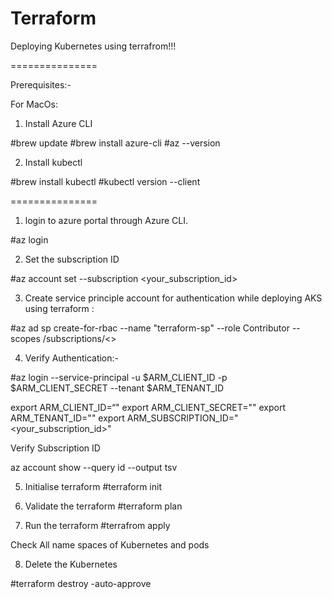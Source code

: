 # Terraform
Deploying Kubernetes using terrafrom!!!

===============

Prerequisites:-

For MacOs: 
  1. Install Azure CLI

#brew update
#brew install azure-cli
#az --version

  2. Install kubectl

#brew install kubectl
#kubectl version --client



===============

1. login to azure portal through Azure CLI.

#az login


2. Set  the subscription ID

#az account set --subscription <your_subscription_id>

3. Create service principle  account for authentication while deploying AKS using terraform :

#az ad sp create-for-rbac --name "terraform-sp" --role Contributor --scopes /subscriptions/<<Subscription-Id>>

4. Verify Authentication:-

#az login --service-principal -u $ARM_CLIENT_ID -p $ARM_CLIENT_SECRET --tenant $ARM_TENANT_ID

export ARM_CLIENT_ID=“<APPID>"
export ARM_CLIENT_SECRET="<password>"
export ARM_TENANT_ID="<tenant>"
export ARM_SUBSCRIPTION_ID="<your_subscription_id>"

Verify Subscription ID

az account show --query id --output tsv


5. Initialise terraform
	#terraform init

6. Validate the terraform 
	#terraform plan

7. Run the terraform
	#terrafrom apply 


Check All name spaces of Kubernetes and pods

8. Delete the Kubernetes

#terraform destroy -auto-approve
